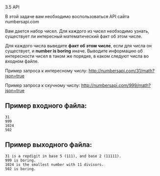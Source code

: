 3.5 API

В этой задаче вам необходимо воспользоваться API сайта numbersapi.com

Вам дается набор чисел. Для каждого из чисел необходимо узнать, существует ли интересный математический факт об этом числе.

Для каждого числа выведите **факт об этом числе**, если для числа он существует, и **number is boring** иначе.
Выводите информацию об интересности чисел в таком же порядке, в каком следуют числа во входном файле.

Пример запроса к интересному числу:
http://numbersapi.com/31/math?json=true

Пример запроса к скучному числу:
http://numbersapi.com/999/math?json=true

**Пример входного файла**:
-
```
31
999
1024
502
```
**Пример выходного файла**:
-
```
31 is a repdigit in base 5 (111), and base 2 (11111).
999 is boring.
1024 is the smallest number with 11 divisors.
502 is boring.
```